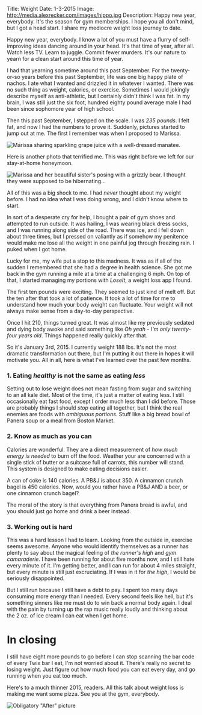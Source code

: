Title: Weight
Date: 1-3-2015
Image: http://media.alexrecker.com/images/hippo.jpg
Description: Happy new year, everybody.  It's the season for gym memberships.  I hope you all don't mind, but I got a head start.  I share my mediocre weight loss journey to date.

Happy new year, everybody.  I know a lot of you must have a flurry of self-improving ideas dancing around in your head.  It's that time of year, after all.  Watch less TV.  Learn to juggle.  Commit fewer murders.  It's our nature to yearn for a clean start around this time of year.

I had that yearning sometime around this past September.  For the twenty-or-so years before this past September, life was one big happy plate of nachos.  I ate what I wanted and drizzled it in whatever I wanted.  There was no such thing as weight, calories, or exercise.  Sometimes I would jokingly describe myself as anti-athletic, but I certainly didn't think I was fat.  In my brain, I was still just the six foot, hundred eighty pound average male I had been since sophomore year of high school.

Then this past September, I stepped on the scale.  I was *235 pounds*.  I felt fat, and now I had the numbers to prove it.  Suddenly, pictures started to jump out at me.  The first I remember was when I proposed to Marissa.

![Marissa sharing sparkling grape juice with a well-dressed manatee.](http://media.alexrecker.com/images/fatGuyAtShedd.png)

Here is another photo that terrified me.  This was right before we left for our stay-at-home honeymoon.

![Marissa and her beautiful sister's posing with a grizzly bear.  I thought they were supposed to be hibernating...](http://media.alexrecker.com/images/fatGuyGivingPeaceSign.png)

All of this was a big shock to me.  I had *never* thought about my weight before.  I had no idea what I was doing wrong, and I didn't know where to start.

In sort of a desperate cry for help, I bought a pair of gym shoes and attempted to run outside.  It was hailing, I was wearing black dress socks, and I was running along side of the road.  There was ice, and I fell down about three times, but I pressed on valiantly as if somehow my penitence would make me lose all the weight in one painful jog through freezing rain.  I puked when I got home.

Lucky for me, my wife put a stop to this madness.  It was as if all of the sudden I remembered that she had a degree in health science.  She got me back in the gym running a mile at a time at a challenging 6 mph.  On top of that, I started managing my portions with *LoseIt*, a weight loss app I found.

The first ten pounds were exciting.  They seemed to just kind of melt off.  But the ten after that took a lot of patience.  It took a lot of time for me to understand how much your body weight can fluctuate.  Your weight will not always make sense from a day-to-day perspective.

Once I hit 210, things turned great.  It was almost like my previously sedated and dying body awoke and said something like *Oh yeah - I'm only twenty-four years old*.  Things happened really quickly after that.

So it's January 3rd, 2015.  I currently weight 188 lbs.  It's not the most dramatic transformation out there, but I'm putting it out there in hopes it will motivate you.  All in all, here is what I've learned over the past few months.

### 1. Eating *healthy* is not the same as eating *less*

Setting out to lose weight does not mean fasting from sugar and switching to an all kale diet.  Most of the time, it's just a matter of eating less.  I still occasionally eat fast food, except I order much less than I did before.  Those are probably things I should *stop* eating all together, but I think the real enemies are foods with *ambiguous portions*.  Stuff like a big bread bowl of Panera soup or a meal from Boston Market.

### 2. Know as much as you can

Calories are wonderful.  They are a direct measurement of *how much energy is needed* to burn off the food.  Weather your are concerned with a single stick of butter or a suitcase full of carrots, this number will stand.  This system is designed to make eating decisions easier.

A can of coke is 140 calories.  A PB&J is about 350.  A cinnamon crunch bagel is 450 calories.  Now, would you rather have a PB&J AND a beer, or one cinnamon crunch bagel?

The moral of the story is that everything from Panera bread is awful, and you should just go home and drink a beer instead.

### 3. Working out is hard

This was a hard lesson I had to learn.  Looking from the outside in, exercise seems awesome.  Anyone who would identify themselves as a runner has plenty to say about the magical feeling of *the runner's high* and *gym camaraderie*.  I have been running for about five months now, and I still hate every minute of it.  I'm getting better, and I can run for about 4 miles straight, but every minute is still just excruciating.  If I was in it for *the high*, I would be seriously disappointed.

But I still run because I still have a debt to pay.  I spent too many days consuming more energy than I needed.  Every second feels like hell, but it's something sinners like me must do to win back a normal body again.  I deal with the pain by turning up the rap music really loudly and thinking about the 2 oz. of ice cream I can eat when I get home.

# In closing

I still have eight more pounds to go before I can stop scanning the bar code of every Twix bar I eat, I'm not worried about it.  There's really no secret to losing weight.  Just figure out how much food you can eat every day, and go running when you eat too much.

Here's to a much thinner 2015, readers.  All this talk about weight loss is making me want some pizza.  See you at the gym, everybody.

![Obligatory "After" picture](http://media.alexrecker.com/images/after.jpg)
